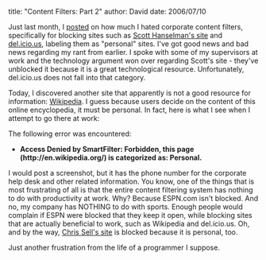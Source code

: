 
title: "Content Filters: Part 2"
author: David
date: 2006/07/10

<P>Just last month, I <A href="http://www.mohundro.com/blog/PermaLink,guid,65f517c5-9ad6-485b-a512-7c3797b84f08.aspx">posted</A> on how much I hated corporate content filters, specifically for blocking sites such as <A href="http://www.hanselman.com/blog">Scott Hanselman's site</A> and <A href="http://del.icio.us/">del.icio.us</A>, labeling them as "personal" sites. I've got good news and bad news regarding my rant from earlier. I spoke with some of my supervisors&nbsp;at work and the technology argument won over regarding Scott's site - they've unblocked it because it is a great technological resource. Unfortunately, del.icio.us does not fall into that category.</P>
<P>Today, I discovered another site that apparently is not a good resource for information: <A href="http://en.wikipedia.org/">Wikipedia</A>. I guess because users decide on the content of this online encyclopedia, it must be personal. In fact, here is what I see when I attempt to go there at work:</P>
<P>The following error was encountered: 
<UL>
<LI><STRONG>Access Denied by SmartFilter: Forbidden, this page (http://en.wikipedia.org/) is categorized as: Personal.</STRONG></LI></UL>
<P>I would post a screenshot, but it has the phone number for the corporate help desk and other related information. You know, one of the things that is most frustrating of all is that the entire content filtering system has nothing to do with productivity at work. Why? Because ESPN.com isn't blocked. And no, my company has NOTHING to do with sports. Enough people would complain if ESPN were blocked that they keep it open, while blocking sites that are actually beneficial to work, such as Wikipedia and del.icio.us. Oh, and by the way, <A href="http://www.sellsbrothers.com">Chris Sell's site</A> is blocked because it is personal, too.</P>
<P>Just another frustration from the life of a programmer I suppose.</P>
